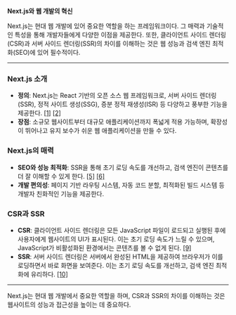 <!-- @format -->

**Next.js와 웹 개발의 혁신**

Next.js는 현대 웹 개발에 있어 중요한 역할을 하는 프레임워크이다. 그 매력과 기술적인 특성을 통해 개발자들에게 다양한 이점을 제공한다. 또한, 클라이언트 사이드 렌더링(CSR)과 서버 사이드 렌더링(SSR)의 차이를 이해하는 것은 웹 성능과 검색 엔진 최적화(SEO)에 있어 필수적이다.

---

### Next.js 소개

- **정의**: Next.js는 React 기반의 오픈 소스 웹 프레임워크로, 서버 사이드 렌더링(SSR), 정적 사이트 생성(SSG), 증분 정적 재생성(ISR) 등 다양하고 풍부한 기능을 제공한다. [[1]](https://m.hanbit.co.kr/channel/category/category_view.html?cms_code=CMS7641364152) [[2]](https://subtlething.tistory.com/115)
- **장점**: 소규모 웹사이트부터 대규모 애플리케이션까지 폭넓게 적용 가능하며, 확장성이 뛰어나고 유지 보수가 쉬운 웹 애플리케이션을 만들 수 있다.

### Next.js의 매력

- **SEO와 성능 최적화**: SSR을 통해 초기 로딩 속도를 개선하고, 검색 엔진이 콘텐츠를 더 잘 이해할 수 있게 한다. [[5]](https://velog.io/@hwisaac/NextJS-%EB%A5%BC-%EC%82%AC%EC%9A%A9%ED%95%98%EB%A9%B4-%EC%A2%8B%EC%9D%80-%EC%9D%B4%EC%9C%A0) [[6]](https://velog.io/@syoung125/Next.js-%EA%B8%B0%EB%B3%B8-%EA%B0%9C%EB%85%90-1-Next.js-%EB%9E%80-Next.js%EB%A5%BC-%EC%99%9C-%EC%82%AC%EC%9A%A9%ED%95%A0%EA%B9%8C-Next.js%EC%9D%98-%EC%9E%A5%EC%A0%90%EC%9D%80)
- **개발 편의성**: 페이지 기반 라우팅 시스템, 자동 코드 분할, 최적화된 빌드 시스템 등 개발자 친화적인 기능을 제공한다.

### CSR과 SSR

- **CSR**: 클라이언트 사이드 렌더링은 모든 JavaScript 파일이 로드되고 실행된 후에 사용자에게 웹사이트의 UI가 표시된다. 이는 초기 로딩 속도가 느릴 수 있으며, JavaScript가 비활성화된 환경에서는 콘텐츠를 볼 수 없게 된다. [[9]](https://hahahoho5915.tistory.com/52)
- **SSR**: 서버 사이드 렌더링은 서버에서 완성된 HTML을 제공하여 브라우저가 이를 로딩하면서 바로 화면을 보여준다. 이는 초기 로딩 속도를 개선하고, 검색 엔진 최적화에 유리하다. [[10]](https://story.pxd.co.kr/1662)

---

Next.js는 현대 웹 개발에서 중요한 역할을 하며, CSR과 SSR의 차이를 이해하는 것은 웹사이트의 성능과 접근성을 높이는 데 중요하다.
